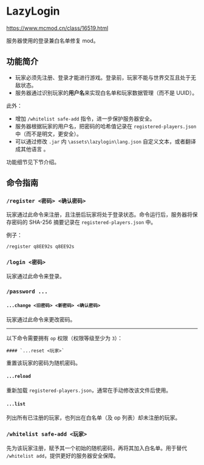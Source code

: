 # LazyLogin
https://www.mcmod.cn/class/16519.html

服务器使用的登录兼白名单修复 mod。

## 功能简介

- 玩家必须先注册、登录才能进行游戏。登录前，玩家不能与世界交互且处于无敌状态。
- 服务器通过识别玩家的**用户名**来实现白名单和玩家数据管理（而不是 UUID）。

此外：

- 增加 `/whitelist safe-add` 指令，进一步保护服务器安全。
- 服务器根据玩家的用户名，把密码的哈希值记录在 `registered-players.json` 中（而不是明文，更安全）。
- 可以通过修改 `.jar` 内 `\assets\lazylogin\lang.json` 自定义文本，或者翻译成其他语言 。

功能细节见下节介绍。

## 命令指南

### `/register <密码> <确认密码>`

玩家通过此命令来注册，且注册后玩家将处于登录状态。命令运行后，服务器将保存密码的 SHA-256 摘要记录在 `registered-players.json` 中。

例子：

```
/register q8EE92s q8EE92s
```

### `/login <密码>`

玩家通过此命令来登录。

### `/password ...`

#### `...change <旧密码> <新密码> <确认密码>`

玩家通过此命令来更改密码。

---

以下命令需要拥有 `op` 权限（权限等级至少为 `3`）：

	#### `...reset <玩家>`

重置该玩家的密码为随机密码。

#### `...reload`

重新加载 `registered-players.json`，通常在手动修改该文件后使用。

####  `...list`

列出所有已注册的玩家，也列出在白名单（及 op 列表）却未注册的玩家。

### `/whitelist safe-add <玩家>`

先为该玩家注册，赋予其一个初始的随机密码，再将其加入白名单。用于替代 `/whitelist add`，提供更好的服务器安全保障。

